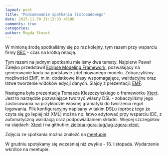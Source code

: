```yaml
---
layout: post
title: "Podsumowanie spotkania listopadowego"
date: 2015-11-30 21:12:33 +0100
comments: true
categories: 
author: Magda Stożek
---
```

W minioną środę spotkaliśmy się po raz kolejny, tym razem przy wsparciu firmy <a href="http://pl.rec-global.com/" target="_blank">REC</a> - czas na krótką relację.

Tym razem na jednym spotkaniu mieliśmy dwa tematy. Najpierw Paweł Żalejko przedstawił <a href="http://www.eclipse.org/modeling/emf/" target="_blank">Eclipse Modeling Framework</a>, pozwalający na generowanie kodu na podstawie zdefiniowanego modelu. Zobaczyliśmy możliwości EMF, m.in. dodatkowe klasy wspomagające, walidacyjne oraz łatwe tworzenie widoków edycji danych. Slajdy z prezentacji: <a href="files/EMF.pdf" target="_blank">EMF</a>.

Następna była prezentacja Tomasza Kleszczyńskiego o frameworku <a href="https://eclipse.org/Xtext/" target="_blank">Xtext</a>. Jest to narzędzie pozwalające tworzyć własny DSL - zobaczyliśmy jego zastosowania na przykładzie własnej gramatyki do tworzenia reguł logowania. Plik konfiguracyjny napisany w takim DSLu (oprócz tego że czyta się go lepiej niż XML) można np. łatwo edytować przy wsparciu IDE, z automatyczną walidacją oraz podpowiadaniem składni. Więcej szczegółów na slajdach: <a href="files/Xtext.pdf" target="_blank">Xtext</a> i na githubie: <a href="https://github.com/zielona-gora-jug/jug-zgora-xtext" target="_blank">zielona-gora-jug/jug-zgora-xtext</a>.

Zdjęcia ze spotkania można znaleźć na <a href="http://www.meetup.com/Zielona-Gora-JUG/photos/26576433/" target="_blank">meetupie</a>.

W grudniu spotykamy się wcześniej niż zwykle - 16. listopada. Wydarzenie wkrótce na meetupie.
